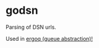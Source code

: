 # godsn
Parsing of DSN urls. 

Used in [ergoq (queue abstraction)!](https://github.com/phonkee/ergoq)
